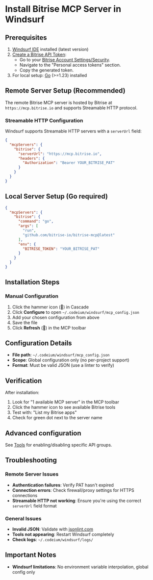 # Install Bitrise MCP Server in Windsurf

## Prerequisites
1. [Windsurf IDE](https://windsurf.com/) installed (latest version)
2. [Create a Bitrise API Token](https://devcenter.bitrise.io/api/authentication):
   - Go to your [Bitrise Account Settings/Security](https://app.bitrise.io/me/account/security).
   - Navigate to the "Personal access tokens" section.
   - Copy the generated token.
3. For local setup: [Go](https://go.dev/) (>=1.23) installed

## Remote Server Setup (Recommended)

The remote Bitrise MCP server is hosted by Bitrise at `https://mcp.bitrise.io` and supports Streamable HTTP protocol.

### Streamable HTTP Configuration
Windsurf supports Streamable HTTP servers with a `serverUrl` field:

```json
{
  "mcpServers": {
    "bitrise": {
      "serverUrl": "https://mcp.bitrise.io",
      "headers": {
        "Authorization": "Bearer YOUR_BITRISE_PAT"
      }
    }
  }
}
```

## Local Server Setup (Go required)

```json
{
  "mcpServers": {
    "bitrise": {
      "command": "go",
      "args": [
        "run",
        "github.com/bitrise-io/bitrise-mcp@latest"
      ],
      "env": {
        "BITRISE_TOKEN": "YOUR_BITRISE_PAT"
      }
    }
  }
}
```

## Installation Steps

### Manual Configuration
1. Click the hammer icon (🔨) in Cascade
2. Click **Configure** to open `~/.codeium/windsurf/mcp_config.json`
3. Add your chosen configuration from above
4. Save the file
5. Click **Refresh** (🔄) in the MCP toolbar

## Configuration Details

- **File path**: `~/.codeium/windsurf/mcp_config.json`
- **Scope**: Global configuration only (no per-project support)
- **Format**: Must be valid JSON (use a linter to verify)

## Verification

After installation:
1. Look for "1 available MCP server" in the MCP toolbar
2. Click the hammer icon to see available Bitrise tools
3. Test with: "List my Bitrise apps"
4. Check for green dot next to the server name

## Advanced configuration

See [Tools](tools.md) for enabling/disabling specific API groups.

## Troubleshooting

### Remote Server Issues
- **Authentication failures**: Verify PAT hasn't expired
- **Connection errors**: Check firewall/proxy settings for HTTPS connections
- **Streamable HTTP not working**: Ensure you're using the correct `serverUrl` field format

### General Issues
- **Invalid JSON**: Validate with [jsonlint.com](https://jsonlint.com)
- **Tools not appearing**: Restart Windsurf completely
- **Check logs**: `~/.codeium/windsurf/logs/`

## Important Notes
- **Windsurf limitations**: No environment variable interpolation, global config only
